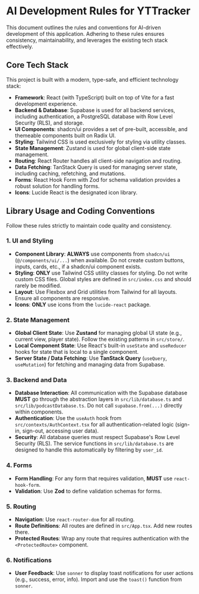 # AI Development Rules for YTTracker

This document outlines the rules and conventions for AI-driven development of this application. Adhering to these rules ensures consistency, maintainability, and leverages the existing tech stack effectively.

## Core Tech Stack

This project is built with a modern, type-safe, and efficient technology stack:

-   **Framework**: React (with TypeScript) built on top of Vite for a fast development experience.
-   **Backend & Database**: Supabase is used for all backend services, including authentication, a PostgreSQL database with Row Level Security (RLS), and storage.
-   **UI Components**: shadcn/ui provides a set of pre-built, accessible, and themeable components built on Radix UI.
-   **Styling**: Tailwind CSS is used exclusively for styling via utility classes.
-   **State Management**: Zustand is used for global client-side state management.
-   **Routing**: React Router handles all client-side navigation and routing.
-   **Data Fetching**: TanStack Query is used for managing server state, including caching, refetching, and mutations.
-   **Forms**: React Hook Form with Zod for schema validation provides a robust solution for handling forms.
-   **Icons**: Lucide React is the designated icon library.

## Library Usage and Coding Conventions

Follow these rules strictly to maintain code quality and consistency.

### 1. UI and Styling

-   **Component Library**: **ALWAYS** use components from `shadcn/ui` (`@/components/ui/...`) when available. Do not create custom buttons, inputs, cards, etc., if a shadcn/ui component exists.
-   **Styling**: **ONLY** use Tailwind CSS utility classes for styling. Do not write custom CSS files. Global styles are defined in `src/index.css` and should rarely be modified.
-   **Layout**: Use Flexbox and Grid utilities from Tailwind for all layouts. Ensure all components are responsive.
-   **Icons**: **ONLY** use icons from the `lucide-react` package.

### 2. State Management

-   **Global Client State**: Use **Zustand** for managing global UI state (e.g., current view, player state). Follow the existing patterns in `src/store/`.
-   **Local Component State**: Use React's built-in `useState` and `useReducer` hooks for state that is local to a single component.
-   **Server State / Data Fetching**: Use **TanStack Query** (`useQuery`, `useMutation`) for fetching and managing data from Supabase.

### 3. Backend and Data

-   **Database Interaction**: All communication with the Supabase database **MUST** go through the abstraction layers in `src/lib/database.ts` and `src/lib/podcastDatabase.ts`. Do not call `supabase.from(...)` directly within components.
-   **Authentication**: Use the `useAuth` hook from `src/contexts/AuthContext.tsx` for all authentication-related logic (sign-in, sign-out, accessing user data).
-   **Security**: All database queries must respect Supabase's Row Level Security (RLS). The service functions in `src/lib/database.ts` are designed to handle this automatically by filtering by `user_id`.

### 4. Forms

-   **Form Handling**: For any form that requires validation, **MUST** use `react-hook-form`.
-   **Validation**: Use **Zod** to define validation schemas for forms.

### 5. Routing

-   **Navigation**: Use `react-router-dom` for all routing.
-   **Route Definitions**: All routes are defined in `src/App.tsx`. Add new routes there.
-   **Protected Routes**: Wrap any route that requires authentication with the `<ProtectedRoute>` component.

### 6. Notifications

-   **User Feedback**: Use `sonner` to display toast notifications for user actions (e.g., success, error, info). Import and use the `toast()` function from `sonner`.